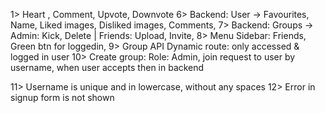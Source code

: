 1> Heart , Comment, Upvote, Downvote
6> Backend: User -> Favourites, Name, Liked images, Disliked images, Comments,
7> Backend: Groups -> Admin: Kick, Delete      |    Friends: Upload, Invite, 
8> Menu Sidebar: Friends, Green btn for loggedin, 
9> Group API Dynamic route: only accessed & logged in user
10> Create group: Role: Admin, join request to user by username, when user accepts then in backend 

11> Username is unique and in lowercase, without any spaces
12> Error in signup form is not shown